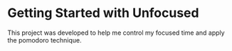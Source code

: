 # Getting Started with Unfocused

This project was developed to help me control my focused time and apply the pomodoro technique.
